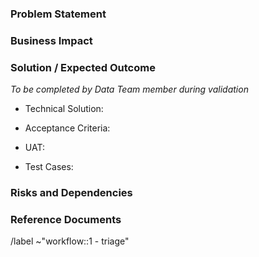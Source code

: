 ### Problem Statement 
<!-- summarize the requested work -->

### Business Impact
<!-- explain the value of this work - what is the expected impact to GitLab (revenue opportunity, cost/time savings opportunity) -->

### Solution / Expected Outcome
_To be completed by Data Team member during validation_
- Technical Solution:

- Acceptance Criteria:

- UAT:

- Test Cases:

### Risks and Dependencies
<!-- to be completed by Data Team member during validation -->

### Reference Documents

/label ~"workflow::1 - triage" 
